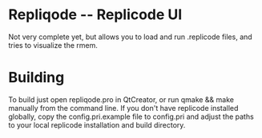 Repliqode -- Replicode UI
=========================

Not very complete yet, but allows you to load and run .replicode files, and
tries to visualize the rmem.

# Building

To build just open repliqode.pro in QtCreator, or run qmake && make manually
from the command line. If you don't have replicode installed globally, copy the
config.pri.example file to config.pri and adjust the paths to your local
replicode installation and build directory.
